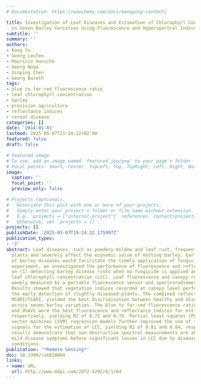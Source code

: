 ```yaml
---
# Documentation: https://wowchemy.com/docs/managing-content/

title: Investigation of Leaf Diseases and Estimation of Chlorophyll Concentration
  in Seven Barley Varieties Using Fluorescence and Hyperspectral Indices
subtitle: ''
summary: ''
authors:
- Kang Yu
- Georg Leufen
- Mauricio Hunsche
- Georg Noga
- Xinping Chen
- Georg Bareth
tags:
- blue to far-red fluorescence ratio
- leaf chlorophyll concentration
- barley
- precision agriculture
- reflectance indices
- cereal disease
categories: []
date: '2014-01-01'
lastmod: 2025-05-07T21:24:22+02:00
featured: false
draft: false

# Featured image
# To use, add an image named `featured.jpg/png` to your page's folder.
# Focal points: Smart, Center, TopLeft, Top, TopRight, Left, Right, BottomLeft, Bottom, BottomRight.
image:
  caption: ''
  focal_point: ''
  preview_only: false

# Projects (optional).
#   Associate this post with one or more of your projects.
#   Simply enter your project's folder or file name without extension.
#   E.g. `projects = ["internal-project"]` references `content/project/deep-learning/index.md`.
#   Otherwise, set `projects = []`.
projects: []
publishDate: '2025-05-07T19:24:22.175997Z'
publication_types:
- '2'
abstract: Leaf diseases, such as powdery mildew and leaf rust, frequently infect barley
  plants and severely affect the economic value of malting barley. Early detection
  of barley diseases would facilitate the timely application of fungicides. In a field
  experiment, we investigated the performance of fluorescence and reflectance indices
  on (1) detecting barley disease risks when no fungicide is applied and (2) estimating
  leaf chlorophyll concentration (LCC). Leaf fluorescence and canopy reflectance were
  weekly measured by a portable fluorescence sensor and spectroradiometer, respectively.
  Results showed that vegetation indices recorded at canopy level performed well for
  the early detection of slightly-diseased plants. The combined reflectance index,
  MCARI/TCARI, yielded the best discrimination between healthy and diseased plants
  across seven barley varieties. The blue to far-red fluorescence ratio (BFRR_UV)
  and OSAVI were the best fluorescence and reflectance indices for estimating LCC,
  respectively, yielding R2 of 0.72 and 0.79. Partial least squares (PLS) and support
  vector machines (SVM) regression models further improved the use of fluorescence
  signals for the estimation of LCC, yielding R2 of 0.81 and 0.84, respectively. Our
  results demonstrate that non-destructive spectral measurements are able to detect
  mild disease symptoms before significant losses in LCC due to diseases under natural
  conditions.
publication: '*Remote Sensing*'
doi: 10.3390/rs6010064
links:
- name: URL
  url: http://www.mdpi.com/2072-4292/6/1/64
---
```

